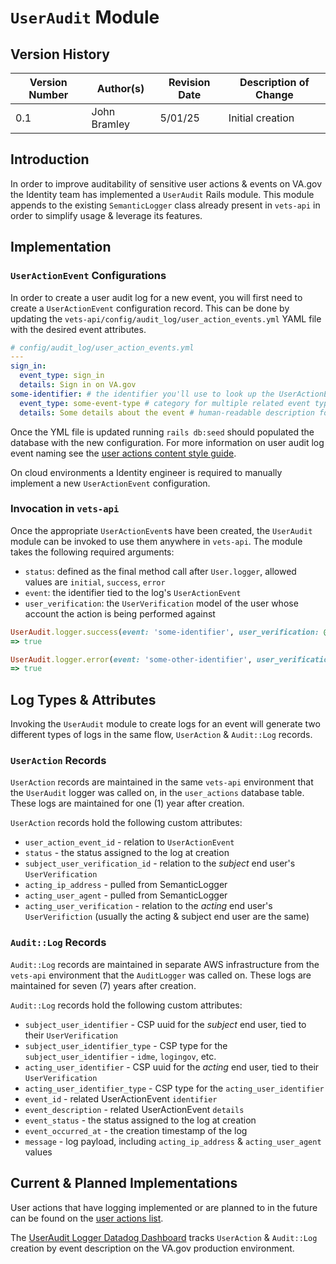 # `UserAudit` Module

## Version History

| Version Number | Author(s)                                              | Revision Date | Description of Change                                                                      |
|----------------|--------------------------------------------------------|---------------|--------------------------------------------------------------------------------------------|
|       0.1      | John Bramley |    5/01/25    | Initial creation                                                                           |

## Introduction

In order to improve auditability of sensitive user actions & events on VA.gov the Identity team has implemented a `UserAudit` Rails module. This module appends to the existing `SemanticLogger` class already present in `vets-api` in order to simplify usage & leverage its features.

## Implementation

### `UserActionEvent` Configurations

In order to create a user audit log for a new event, you will first need to create a `UserActionEvent` configuration record. This can be done by updating the `vets-api/config/audit_log/user_action_events.yml` YAML file with the desired event attributes.

```yml
# config/audit_log/user_action_events.yml
---
sign_in:
  event_type: sign_in
  details: Sign in on VA.gov
some-identifier: # the identifier you'll use to look up the UserActionEvent
  event_type: some-event-type # category for multiple related event types
  details: Some details about the event # human-readable description for display to end users
```

Once the YML file is updated running `rails db:seed` should populated the database with the new configuration. For more information on user audit log event naming see the [user actions content style guide](https://github.com/department-of-veterans-affairs/va.gov-team/blob/master/products/identity/user-action-logs/User_Actions_List.md#user-actions-content-guide).

On cloud environments a Identity engineer is required to manually  implement a new `UserActionEvent` configuration.

### Invocation in `vets-api`

Once the appropriate `UserActionEvent`s have been created, the `UserAudit` module can be invoked to use them anywhere in `vets-api`. The module takes the following required arguments:

* `status`: defined as the final method call after `User.logger`, allowed values are `initial`, `success`, `error`
* `event`: the identifier tied to the log's `UserActionEvent`
* `user_verification`: the `UserVerification` model of the user whose account the action is being performed against

```ruby
UserAudit.logger.success(event: 'some-identifier', user_verification: @current_user.user_verification)
=> true

UserAudit.logger.error(event: 'some-other-identifier', user_verification: @current_user.user_verification)
=> true
```

## Log Types & Attributes

Invoking the `UserAudit` module to create logs for an event will generate two different types of logs in the same flow, `UserAction` & `Audit::Log` records.

### `UserAction` Records

`UserAction` records are maintained in the same `vets-api` environment that the `UserAudit` logger was called on, in the `user_actions` database table. These logs are maintained for one (1) year after creation.

 `UserAction` records hold the following custom attributes:

* `user_action_event_id` - relation to `UserActionEvent`
* `status` - the status assigned to the log at creation
* `subject_user_verification_id` - relation to the *subject* end user's `UserVerification`
* `acting_ip_address` - pulled from SemanticLogger
* `acting_user_agent` - pulled from SemanticLogger
* `acting_user_verification` - relation to the *acting* end user's `UserVerifiction` (usually the acting & subject end user are the same)

### `Audit::Log` Records

`Audit::Log` records are maintained in separate AWS infrastructure from the `vets-api` environment that the `AuditLogger` was called on. These logs are maintained for seven (7) years after creation.

`Audit::Log` records hold the following custom attributes:

* `subject_user_identifier` - CSP uuid for the *subject* end user, tied to their `UserVerification`
* `subject_user_identifier_type` - CSP type for the `subject_user_identifier` - `idme`, `logingov`, etc.
* `acting_user_identifier` - CSP uuid for the *acting* end user, tied to their `UserVerification`
* `acting_user_identifier_type` - CSP type for the `acting_user_identifier`
* `event_id` - related UserActionEvent `identifier`
* `event_description` - related UserActionEvent `details`
* `event_status` - the status assigned to the log at creation
* `event_occurred_at` - the creation timestamp of the log
* `message` - log payload, including `acting_ip_address` & `acting_user_agent` values

## Current & Planned Implementations

User actions that have logging implemented or are planned to in the future can be found on the [user actions list](https://github.com/department-of-veterans-affairs/va.gov-team/edit/master/products/identity/user-action-logs/User_Actions_List.md#user-actions-list).

The [UserAudit Logger Datadog Dashboard](https://vagov.ddog-gov.com/dashboard/g3c-qu4-ick?fromUser=false&refresh_mode=sliding&from_ts=1746126916996&to_ts=1746130516996&live=true) tracks `UserAction` & `Audit::Log` creation by event description on the VA.gov production environment.